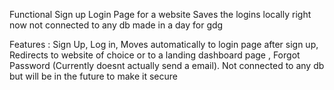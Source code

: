 Functional Sign up Login Page for a website 
Saves the logins locally right now not connected to any db 
made in a day for gdg 

Features : 
Sign Up,
Log in,
Moves automatically to login page after sign up, 
Redirects to website of choice or to a landing dashboard page ,
Forgot Password (Currently doesnt actually send a email).
Not connected to any db but will be in the future to make it secure



